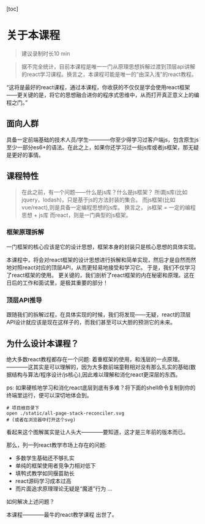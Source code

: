 
[toc]

# 关于本课程 
> 建议录制时长10 min

> 据不完全统计，目前本课程是唯一一门从原理思想拆解过渡到顶层api讲解的react学习课程。换言之，本课程可能是唯一的“由深入浅”的react教程。

“这将是最好的react课程，通过本课程，你收获的不仅仅是学会使用react框架——更关键的是，将它的思想融合进你的程序式思维中，从而打开真正意义上的编程之门。”

## 面向人群
具备一定前端基础的技术人员/学生————你至少得学习过客户端js，包含原生js至少一部分es6+的语法。在此之上，如果你还学习过一些js库或者js框架，那无疑是更好的事情。

## 课程特性
> 在此之前，有一个问题——什么是js库？什么是js框架？
所谓js库(比如jquery，lodash)，只是基于js的方法封装的集合。
而js框架(比如vue/react),则是具备一定编程思想的js库。
换言之，
js框架 = 一定的编程思想 + js库
而react，则是一门典型的js框架。

### 框架原理拆解
一门框架的核心应该是它的设计思想，框架本身的封装只是核心思想的具体实现。

本课程中，将会对react框架的设计思想进行拆解和简单实现，然后才是自然而然地对照react对应的顶层API，从而更轻易地接受和学习它。
于是，我们不仅学习了react框架的使用。 
更关键的，我们剖析了react框架的内在秘密和原理。这在日后的工作和面试里，是极其重要的部分！

### 顶层API推导

跟随我们的拆解过程，在具体实现的时候，我们将发现——无疑，react的顶层API设计就应该是现在这样子的，而我们甚至可以大胆的预测它的未来。


## 为什么设计本课程？
绝大多数react教程都存在一个问题: 着重框架的使用，和浅层的一点原理。————这其实是可以理解的，因为大多数前端童鞋相对没有那么扎实的基础(数据结构与算法/程序设计/js核心),因此难以理解和消化react更深层的东西。

ps: 如果硬核地学习和消化react底层到底有多难？将下面的shell命令复制到你的终端里运行，便可以深切地体会到。
```shell
# 项目根目录下 
open ./static/all-page-stack-reconciler.svg
# (或者在浏览器中打开这个svg)
```
看起来这个图解属实是让人头大————要知道，这才是三年前的版本而已。

那么，列一列react教学市场上存在的问题:
+ 多数学生基础还不够扎实
+ 单纯的框架使用者竞争力相对低下
+ 填鸭式教学如同揠苗助长
+ react源码学习成本过高
+ 而片面追求原理理论无疑是“魔道”行为
…

如何解决上述问题？

本课程————最牛的react教学课程 出世了。